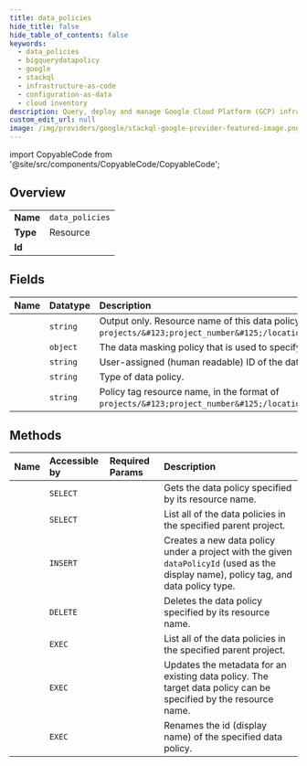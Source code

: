```yaml
---
title: data_policies
hide_title: false
hide_table_of_contents: false
keywords:
  - data_policies
  - bigquerydatapolicy
  - google    
  - stackql
  - infrastructure-as-code
  - configuration-as-data
  - cloud inventory
description: Query, deploy and manage Google Cloud Platform (GCP) infrastructure and resources using SQL
custom_edit_url: null
image: /img/providers/google/stackql-google-provider-featured-image.png
---
```


import CopyableCode from '@site/src/components/CopyableCode/CopyableCode';




## Overview
<table><tbody>
<tr><td><b>Name</b></td><td><code>data_policies</code></td></tr>
<tr><td><b>Type</b></td><td>Resource</td></tr>
<tr><td><b>Id</b></td><td><CopyableCode code="bigquerydatapolicy.data_policies" /></td></tr>
</tbody></table>

## Fields
| Name | Datatype | Description |
|:-----|:---------|:------------|
| <CopyableCode code="name" /> | `string` | Output only. Resource name of this data policy, in the format of `projects/&#123;project_number&#125;/locations/&#123;location_id&#125;/dataPolicies/&#123;data_policy_id&#125;`. |
| <CopyableCode code="dataMaskingPolicy" /> | `object` | The data masking policy that is used to specify data masking rule. |
| <CopyableCode code="dataPolicyId" /> | `string` | User-assigned (human readable) ID of the data policy that needs to be unique within a project. Used as &#123;data_policy_id&#125; in part of the resource name. |
| <CopyableCode code="dataPolicyType" /> | `string` | Type of data policy. |
| <CopyableCode code="policyTag" /> | `string` | Policy tag resource name, in the format of `projects/&#123;project_number&#125;/locations/&#123;location_id&#125;/taxonomies/&#123;taxonomy_id&#125;/policyTags/&#123;policyTag_id&#125;`. |
## Methods
| Name | Accessible by | Required Params | Description |
|:-----|:--------------|:----------------|:------------|
| <CopyableCode code="get" /> | `SELECT` | <CopyableCode code="dataPoliciesId, locationsId, projectsId" /> | Gets the data policy specified by its resource name. |
| <CopyableCode code="list" /> | `SELECT` | <CopyableCode code="locationsId, projectsId" /> | List all of the data policies in the specified parent project. |
| <CopyableCode code="create" /> | `INSERT` | <CopyableCode code="locationsId, projectsId" /> | Creates a new data policy under a project with the given `dataPolicyId` (used as the display name), policy tag, and data policy type. |
| <CopyableCode code="delete" /> | `DELETE` | <CopyableCode code="dataPoliciesId, locationsId, projectsId" /> | Deletes the data policy specified by its resource name. |
| <CopyableCode code="_list" /> | `EXEC` | <CopyableCode code="locationsId, projectsId" /> | List all of the data policies in the specified parent project. |
| <CopyableCode code="patch" /> | `EXEC` | <CopyableCode code="dataPoliciesId, locationsId, projectsId" /> | Updates the metadata for an existing data policy. The target data policy can be specified by the resource name. |
| <CopyableCode code="rename" /> | `EXEC` | <CopyableCode code="dataPoliciesId, locationsId, projectsId" /> | Renames the id (display name) of the specified data policy. |
